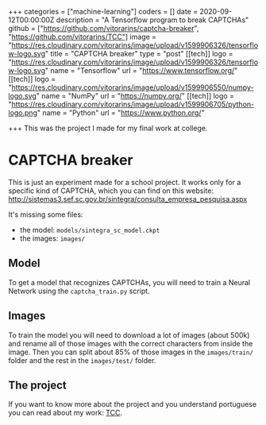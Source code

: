 +++
categories = ["machine-learning"]
coders = []
date = 2020-09-12T00:00:00Z
description = "A Tensorflow program to break CAPTCHAs"
github = ["https://github.com/vitorarins/captcha-breaker", "https://github.com/vitorarins/TCC"]
image = "https://res.cloudinary.com/vitorarins/image/upload/v1599906326/tensorflow-logo.svg"
title = "CAPTCHA breaker"
type = "post"
[[tech]]
logo = "https://res.cloudinary.com/vitorarins/image/upload/v1599906326/tensorflow-logo.svg"
name = "Tensorflow"
url = "https://www.tensorflow.org/"
[[tech]]
logo = "https://res.cloudinary.com/vitorarins/image/upload/v1599906550/numpy-logo.svg"
name = "NumPy"
url = "https://numpy.org/"
[[tech]]
logo = "https://res.cloudinary.com/vitorarins/image/upload/v1599906705/python-logo.png"
name = "Python"
url = "https://www.python.org/"

+++
This was the project I made for my final work at college.

# CAPTCHA breaker

This is just an experiment made for a school project.
It works only for a specific kind of CAPTCHA, which you
can find on this website: http://sistemas3.sef.sc.gov.br/sintegra/consulta_empresa_pesquisa.aspx

It's missing some files:

 - the model: `models/sintegra_sc_model.ckpt`
 - the images: `images/`

## Model

To get a model that recognizes CAPTCHAs, you will need to train a Neural
Network using the `captcha_train.py` script.

## Images

To train the model you will need to download a lot of images (about 500k) and
rename all of those images with the correct characters from inside the image.
Then you can split about 85% of those images in the `images/train/` folder
and the rest in the `images/test/` folder.

## The project

If you want to know more about the project and you understand portuguese you
can read about my work: [TCC](https://github.com/vitorarins/tcc).

